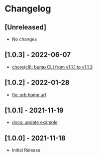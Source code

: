 # Changelog

## [Unreleased]

- No changes

## [1.0.3] - 2022-06-07

- [chore(cli): bump CLI from v1.1.1 to v1.1.3](https://github.com/deepcrawl/deepcrawl-test-orb/pull/10)

## [1.0.2] - 2022-01-28

- [fix: orb home url](https://github.com/deepcrawl/deepcrawl-test-orb/pull/8)

## [1.0.1] - 2021-11-19

- [docs: update example](https://github.com/deepcrawl/deepcrawl-test-orb/pull/6)

## [1.0.0] - 2021-11-18

- Initial Release
